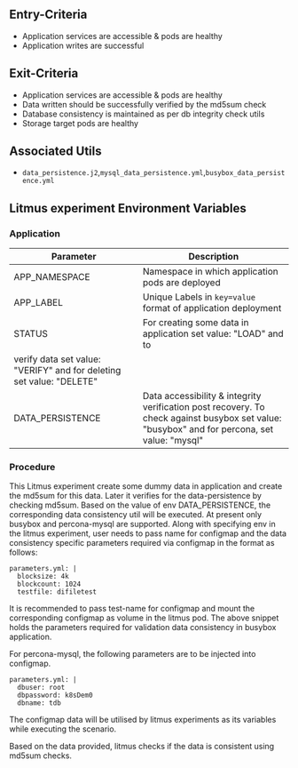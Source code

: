 ## Entry-Criteria

- Application services are accessible & pods are healthy
- Application writes are successful 

## Exit-Criteria

- Application services are accessible & pods are healthy
- Data written should be successfully verified by the md5sum check
- Database consistency is maintained as per db integrity check utils
- Storage target pods are healthy

## Associated Utils 

- `data_persistence.j2`,`mysql_data_persistence.yml`,`busybox_data_persistence.yml`

## Litmus experiment Environment Variables

### Application

| Parameter        | Description                                                  |
| ---------------- | ------------------------------------------------------------ |
| APP_NAMESPACE    | Namespace in which application pods are deployed             |
| APP_LABEL        | Unique Labels in `key=value` format of application deployment|
| STATUS           | For creating some data in application set value: "LOAD" and to
verify data set value: "VERIFY" and for deleting set value: "DELETE"              |
| DATA_PERSISTENCE | Data accessibility & integrity verification post recovery. To check against busybox set value: "busybox" and for percona, set value: "mysql"|


### Procedure

This Litmus experiment create some dummy data in application and create the md5sum for this data. Later it verifies for the data-persistence by checking md5sum.
Based on the value of env DATA_PERSISTENCE, the corresponding data consistency util will be executed. At present only busybox and percona-mysql are supported. Along with specifying env in the litmus experiment, user needs to pass name for configmap and the data consistency specific parameters required via configmap in the format as follows:

    parameters.yml: |
      blocksize: 4k
      blockcount: 1024
      testfile: difiletest
It is recommended to pass test-name for configmap and mount the corresponding configmap as volume in the litmus pod. The above snippet holds the parameters required for validation data consistency in busybox application.

For percona-mysql, the following parameters are to be injected into configmap.

    parameters.yml: |
      dbuser: root
      dbpassword: k8sDem0
      dbname: tdb
The configmap data will be utilised by litmus experiments as its variables while executing the scenario.

Based on the data provided, litmus checks if the data is consistent using md5sum checks.